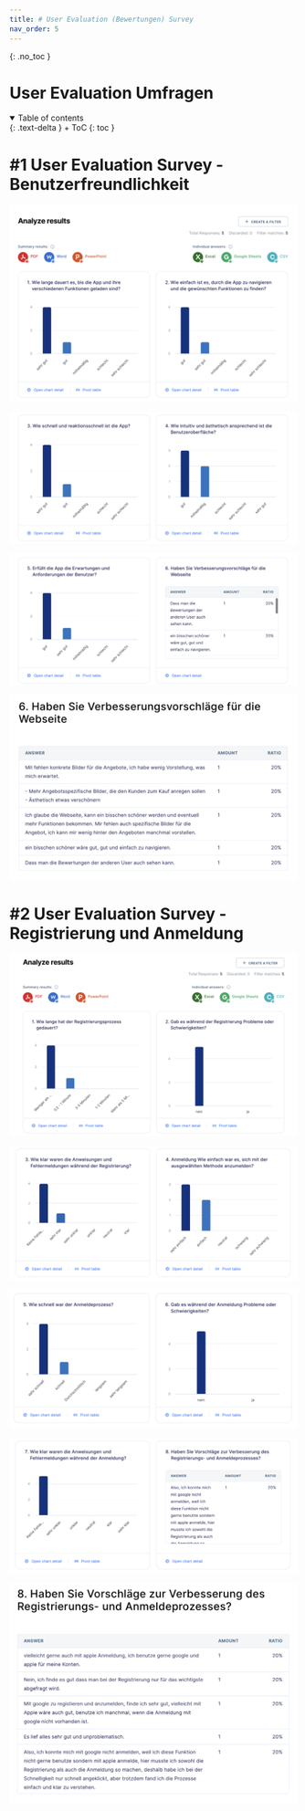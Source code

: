 ```yaml
---
title: # User Evaluation (Bewertungen) Survey
nav_order: 5
---
```


{: .no_toc }
# User Evaluation Umfragen

<details open markdown="block">
{: .text-delta }
<summary>Table of contents</summary>
+ ToC
{: toc }
</details>

# #1 User Evaluation Survey - Benutzerfreundlichkeit

![get_list_todos_sample](docs/assets/images/Umfrage-Benutzerfreundlichkeit1.png)

![get_list_todos_sample](docs/assets/images/Umfrage-Benutzerfreundlichkeit2.png)

![get_list_todos_sample](docs/assets/images/Umfrage-Benutzerfreundlichkeit3.png)

![get_list_todos_sample](docs/assets/images/Umfrage-Benutzerfreundlichkeit4.png)

# #2 User Evaluation Survey - Registrierung und Anmeldung

![get_list_todos_sample](docs/assets/images/Umfrage-RegistrierungundAnmeldung1.png)

![get_list_todos_sample](docs/assets/images/Umfrage-RegistrierungundAnmeldung2.png)

![get_list_todos_sample](docs/assets/images/Umfrage-RegistrierungundAnmeldung3.png)

![get_list_todos_sample](docs/assets/images/Umfrage-RegistrierungundAnmeldung4.png)

![get_list_todos_sample](docs/assets/images/Umfrage-RegistrierungundAnmeldung5.png)



